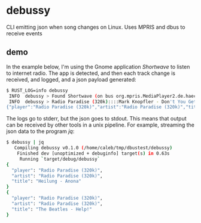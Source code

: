 # debussy
CLI emitting json when song changes on Linux. Uses MPRIS and dbus to receive events

## demo

In the example below, I'm using the Gnome application _Shortwave_ to listen to 
internet radio. The app is detected, and then each track change is received, 
and logged, and a json payload generated:

```bash
$ RUST_LOG=info debussy
 INFO  debussy > Found Shortwave (on bus org.mpris.MediaPlayer2.de.haeckerfelix.Shortwave)
 INFO  debussy > Radio Paradise (320k)::::Mark Knopfler - Don't You Get It
{"player":"Radio Paradise (320k)","artist":"Radio Paradise (320k)","title":"Mark Knopfler - Don't You Get It"}
```

The logs go to stderr, but the json goes to stdout. This means that 
output can be received by other tools in a unix pipeline. For example, streaming 
the json data to the program _jq_:

```bash
$ debussy | jq
   Compiling debussy v0.1.0 (/home/caleb/tmp/dbustest/debussy)
    Finished dev [unoptimized + debuginfo] target(s) in 0.63s
     Running `target/debug/debussy`
{
  "player": "Radio Paradise (320k)",
  "artist": "Radio Paradise (320k)",
  "title": "Heilung - Anona"
}
{
  "player": "Radio Paradise (320k)",
  "artist": "Radio Paradise (320k)",
  "title": "The Beatles - Help!"
}
```
